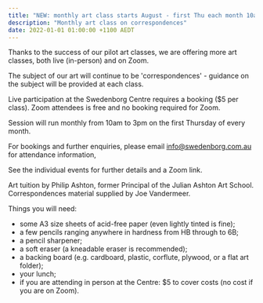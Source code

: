 ```yaml
---
title: "NEW: monthly art class starts August - first Thu each month 10am-3pm"
description: "Monthly art class on correspondences"
date: 2022-01-01 01:00:00 +1100 AEDT
---
```


Thanks to the success of our pilot art classes, we are offering more art classes, both live (in-person) and on Zoom.

The subject of our art will continue to be 'correspondences' - guidance on the subject will be provided at each class.

Live participation at the Swedenborg Centre requires a booking ($5 per class). Zoom attendees is free and no booking required for Zoom.

Session will run monthly from 10am to 3pm on the first Thursday of every month.

For bookings and further enquiries, please email [info@swedenborg.com.au](mailto:info@swedenborg.com.au) for attendance information,

See the individual events for further details and a Zoom link.

Art tuition by Philip Ashton, former Principal of the Julian Ashton Art School. Correspondences material supplied by Joe Vandermeer.

Things you will need:
- some A3 size sheets of acid-free paper (even lightly tinted is fine);
- a few pencils ranging anywhere in hardness from HB through to 6B;
- a pencil sharpener; 
- a soft eraser (a kneadable eraser is recommended); 
- a backing board (e.g. cardboard, plastic, corflute, plywood, or a flat art folder);
- your lunch;
- if you are attending in person at the Centre: $5 to cover costs (no cost if you are on Zoom).